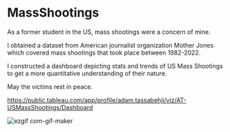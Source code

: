# MassShootings

As a former student in the US, mass shootings were a concern of mine. 

I obtained a dataset from American journalist organization Mother Jones which covered mass shootings that took place between 1982-2022.

I constructed a dashboard depicting stats and trends of US Mass Shootings to get a more quantitative understanding of their nature.

May the victims rest in peace.


https://public.tableau.com/app/profile/adam.tassabehji/viz/AT-USMassShootings/Dashboard


![ezgif com-gif-maker](https://user-images.githubusercontent.com/56136026/187028387-959c0a0c-d257-437f-94aa-e4a535c9b506.gif)
